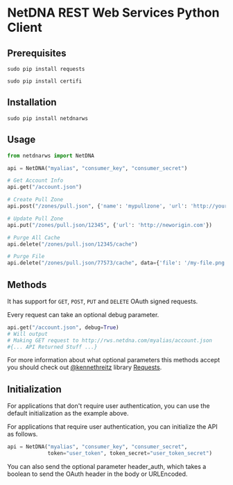 # NetDNA REST Web Services Python Client

## Prerequisites 

`sudo pip install requests`

`sudo pip install certifi`

## Installation
`sudo pip install netdnarws`

## Usage
```python
from netdnarws import NetDNA

api = NetDNA("myalias", "consumer_key", "consumer_secret")

# Get Account Info
api.get("/account.json")

# Create Pull Zone
api.post("/zones/pull.json", {'name': 'mypullzone', 'url': 'http://yourorigin.com', 'compress': '1'})

# Update Pull Zone
api.put("/zones/pull.json/12345", {'url': 'http://neworigin.com'})

# Purge All Cache
api.delete("/zones/pull.json/12345/cache")

# Purge File
api.delete("/zones/pull.json/77573/cache", data={'file': '/my-file.png'})

```

## Methods
It has support for `GET`, `POST`, `PUT` and `DELETE` OAuth signed requests.

Every request can take an optional debug parameter.
```python
api.get("/account.json", debug=True)
# Will output
# Making GET request to http://rws.netdna.com/myalias/account.json
#{... API Returned Stuff ...}
```

For more information about what optional parameters this methods accept you
should check out [@kennethreitz](http://github.com/kennethreitz) library
[Requests](https://github.com/kennethreitz/requests).

## Initialization
For applications that don't require user authentication,
you can use the default initialization as the example above.

For applications that require user authentication, you can
initialize the API as follows.

```python
api = NetDNA("myalias", "consumer_key", "consumer_secret",
             token="user_token", token_secret="user_token_secret")
```

You can also send the optional parameter header_auth, which takes a boolean
to send the OAuth header in the body or URLEncoded.
